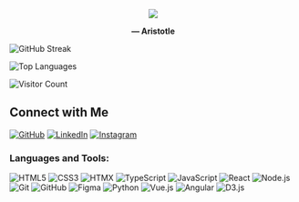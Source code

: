 <p align="center">
<img src="https://readme-typing-svg.herokuapp.com?font=Fira+Code&size=22&duration=2500&pause=1000&color=00C8FF&center=true&vCenter=true&multiline=true&width=1000&height=120&lines=It+is+the+mark+of+an+educated+mind+to+be+able+to+entertain+a+thought+without+accepting+it.">
</p>
<p align="center">
  <strong>— Aristotle</strong>
</p>


![GitHub Streak](https://github-readme-streak-stats.herokuapp.com/?user=tkdevops-commit&theme=radical)

![Top Languages](https://github-readme-stats.vercel.app/api/top-langs/?username=tkdevops-commit&layout=compact&theme=radical)


![Visitor Count](https://komarev.com/ghpvc/?username=your-username)


## Connect with Me

[![GitHub](https://img.shields.io/badge/GitHub-000000?style=for-the-badge&logo=github&logoColor=white)](https://github.com/tkdevops-commit)
[![LinkedIn](https://img.shields.io/badge/LinkedIn-0077B5?style=for-the-badge&logo=linkedin&logoColor=white)](https://www.linkedin.com/in/tristan-kahika-60b883235/)
[![Instagram](https://img.shields.io/badge/Instagram-E4405F?style=for-the-badge&logo=instagram&logoColor=white)](https://www.instagram.com/itstristank/)



### Languages and Tools:
![HTML5](https://img.shields.io/badge/-HTML5-E34F26?style=flat-square&logo=html5&logoColor=white)
![CSS3](https://img.shields.io/badge/-CSS3-1572B6?style=flat-square&logo=css3&logoColor=white)
![HTMX](https://img.shields.io/badge/-HTMX-0C4B78?style=flat-square&logo=htmx&logoColor=white)
![TypeScript](https://img.shields.io/badge/-TypeScript-007ACC?style=flat-square&logo=typescript&logoColor=white)
![JavaScript](https://img.shields.io/badge/-JavaScript-F7DF1E?style=flat-square&logo=javascript&logoColor=black)
![React](https://img.shields.io/badge/-React-61DAFB?style=flat-square&logo=react&logoColor=black)
![Node.js](https://img.shields.io/badge/-Node.js-339933?style=flat-square&logo=node.js&logoColor=white)
![Git](https://img.shields.io/badge/-Git-F05032?style=flat-square&logo=git&logoColor=white)
![GitHub](https://img.shields.io/badge/-GitHub-181717?style=flat-square&logo=github)
![Figma](https://img.shields.io/badge/-Figma-F24E1E?style=flat-square&logo=figma&logoColor=white)
![Python](https://img.shields.io/badge/-Python-3776AB?style=flat-square&logo=python&logoColor=white)
![Vue.js](https://img.shields.io/badge/-Vue.js-4FC08D?style=flat-square&logo=vue.js&logoColor=white)
![Angular](https://img.shields.io/badge/-Angular-DD0031?style=flat-square&logo=angular&logoColor=white)
![D3.js](https://img.shields.io/badge/-D3.js-F9A03C?style=flat-square&logo=d3.js&logoColor=white)



<!--
**tkdevops-commit/tkdevops-commit** is a ✨ _special_ ✨ repository because its `README.md` (this file) appears on your GitHub profile.

Here are some ideas to get you started:

- 🔭 I’m currently working on ...
- 🌱 I’m currently learning ...
- 👯 I’m looking to collaborate on ...
- 🤔 I’m looking for help with ...
- 💬 Ask me about ...
- 📫 How to reach me: ...
- 😄 Pronouns: ...
- ⚡ Fun fact: ...
-->
